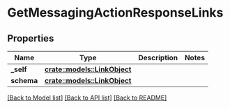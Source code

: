 # GetMessagingActionResponseLinks

## Properties

Name | Type | Description | Notes
------------ | ------------- | ------------- | -------------
**_self** | [**crate::models::LinkObject**](LinkObject.md) |  | 
**schema** | [**crate::models::LinkObject**](LinkObject.md) |  | 

[[Back to Model list]](../README.md#documentation-for-models) [[Back to API list]](../README.md#documentation-for-api-endpoints) [[Back to README]](../README.md)


